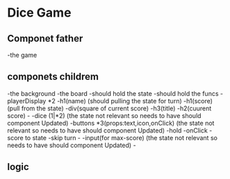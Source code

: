 # Dice Game

## Componet father
-the game

## componets childrem

-the background
-the board
    -should hold the state
    -should hold the funcs
-playerDisplay  *2 
    -h1(name) (should pulling the state for turn)
    -h1(score) (pull from the state)
    -div(square of current score)
        -h3(title)
        -h2(cuurent score)
    -
-dice (1|*2) (the state not relevant so needs to have should component Updated)
-buttons *3(props:text,icon,onClick)  (the state not relevant  so needs to have should component Updated)
    -hold 
        -onClick
            -score to state
            -skip turn
            -
-input(for max-score)  (the state not relevant  so needs to have should component Updated)
    -

## logic 
